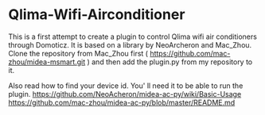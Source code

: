 # Qlima-Wifi-Airconditioner
This is a first attempt to create a plugin to control Qlima wifi air conditioners through Domoticz. It is based on a library by NeoArcheron and Mac_Zhou. Clone the repository from Mac_Zhou first ( https://github.com/mac-zhou/midea-msmart.git ) and then add the plugin.py from my repository to it.

Also read how to find your device id. You' ll need it to be able to run the plugin.
https://github.com/NeoAcheron/midea-ac-py/wiki/Basic-Usage
https://github.com/mac-zhou/midea-ac-py/blob/master/README.md

